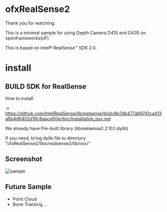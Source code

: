 # ofxRealSense2

Thank you for watching. 

This is a minimal sample for using Depth Camera D415 and D435 on openframeworks(oF). 

This is based on Intel® RealSense™ SDK 2.0.

# install

## BUILD SDK for RealSense

How to install

-> https://github.com/IntelRealSense/librealsense/blob/8e7db477a69741ca413a6b4d6402d19c8aace00e/doc/installation_osx.md

We already have Pre-built library (librealsense2.2.10.1.dylib)

If you need, bring dylib file to directory "ofxRealSense2/libs/realsense2/lib/osx/"

## Screenshot

![sample](https://github.com/mizumasa/ofxRealSense2/blob/master/screenshot.png "サンプル")

## Future Sample
* Point Cloud
* Bone Tracking ...
